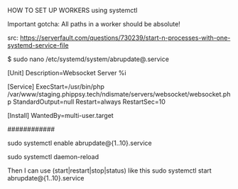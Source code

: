 HOW TO SET UP WORKERS using systemctl

Important gotcha:  All paths in a worker should be absolute!

src: https://serverfault.com/questions/730239/start-n-processes-with-one-systemd-service-file


$ sudo nano /etc/systemd/system/abrupdate@.service

[Unit]
Description=Websocket Server %i

[Service]
ExecStart=/usr/bin/php /var/www/staging.phippsy.tech/ndismate/servers/websocket/websocket.php
StandardOutput=null
Restart=always
RestartSec=10

[Install]
WantedBy=multi-user.target


############

sudo systemctl enable abrupdate\@{1..10}.service

sudo systemctl daemon-reload

Then I can use (start|restart|stop|status) like this
sudo systemctl start abrupdate\@{1..10}.service
